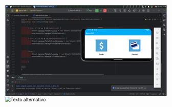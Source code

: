 <img src="bancomr.png" alt="Texto alternativo" width="900"/>

<img src="bancomr2" alt="Texto alternativo" width="900"/>

